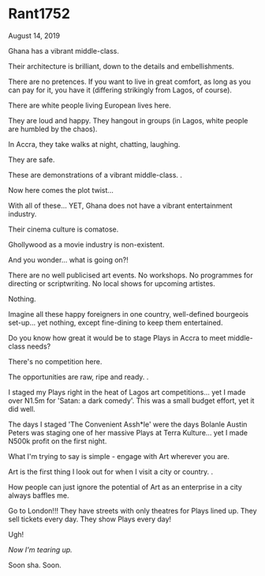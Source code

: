 # Rant1752


August 14, 2019

Ghana has a vibrant middle-class. 

Their architecture is brilliant, down to the details and embellishments.

There are no pretences. If you want to live in great comfort, as long as you can pay for it, you have it (differing strikingly from Lagos, of course).

There are white people living European lives here. 

They are loud and happy. They hangout in groups (in Lagos, white people are humbled by the chaos).

In Accra, they take walks at night, chatting, laughing.

They are safe. 

These are demonstrations of a vibrant middle-class. 
.

Now here comes the plot twist...

With all of these... YET, Ghana does not have a vibrant entertainment industry.

Their cinema culture is comatose. 

Ghollywood as a movie industry is non-existent. 

And you wonder... what is going on?!

There are no well publicised art events. No workshops. No programmes for directing or scriptwriting. No local shows for upcoming artistes.

Nothing. 

Imagine all these happy foreigners in one country, well-defined bourgeois set-up... yet nothing, except fine-dining to keep them entertained. 

Do you know how great it would be to stage Plays in Accra to meet middle-class needs?

There's no competition here. 

The opportunities are raw, ripe and ready.
.

I staged my Plays right in the heat of Lagos art competitions... yet I made over N1.5m for 'Satan: a dark comedy'. This was a small budget effort, yet it did well.

The days I staged 'The Convenient Assh*le' were the days  Bolanle Austin Peters was staging one of her massive Plays at Terra Kulture... yet I made N500k profit on the first night. 

What I'm trying to say is simple - engage with Art wherever you are.

Art is the first thing I look out for when I visit a city or country. 
.

How people can just ignore the potential of Art as an enterprise in a city always baffles me.

Go to London!!! They have streets with only theatres for Plays lined up. They sell tickets every day. They show Plays every day!

Ugh!

*Now I'm tearing up.*

Soon sha. Soon.